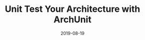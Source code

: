 ---
title: Unit Test Your Architecture with ArchUnit
lang: en
date: 2019-08-19
externalSite: Oracle Java Magazine September 2019
externalUrl: https://blogs.oracle.com/javamagazine/unit-test-your-architecture-with-archunit
meta:
  - name: description
    content: 'Software design implementations can often diverge from the original architecture. Discover architectural defects at build time with ArchUnit.'
  - name: keywords
    content: ['ArchUnit', 'Java', 'Testing', 'Architecture']
---